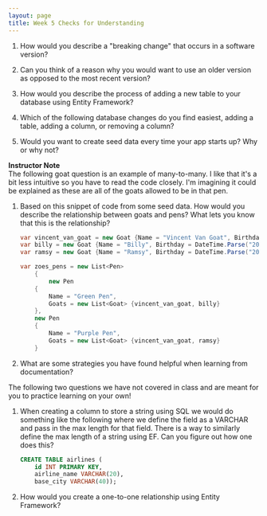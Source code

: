 ```yaml
---
layout: page
title: Week 5 Checks for Understanding
---
```


1. How would you describe a "breaking change" that occurs in a software version?

1. Can you think of a reason why you would want to use an older version as opposed to the most recent version?

1. How would you describe the process of adding a new table to your database using Entity Framework?

1. Which of the following database changes do you find easiest, adding a table, adding a column, or removing a column?

1. Would you want to create seed data every time your app starts up? Why or why not?

<aside class="instructor-notes">
    <p><strong>Instructor Note</strong><br>The following goat question is an example of many-to-many. I like that it's a bit less intuitive so you have to read the code closely. I'm imagining it could be explained as these are all of the goats allowed to be in that pen. </p>
</aside>

1. Based on this snippet of code from some seed data. How would you describe the relationship between goats and pens? What lets you know that this is the relationship?

    ```C#
    var vincent_van_goat = new Goat {Name = "Vincent Van Goat", Birthday = DateTime.Parse("2008-06-15T13:45:30-07:00").ToUniversalTime()};
    var billy = new Goat {Name = "Billy", Birthday = DateTime.Parse("2021-01-15T11:45:02-07:00").ToUniversalTime()};
    var ramsy = new Goat {Name = "Ramsy", Birthday = DateTime.Parse("2010-01-15T11:45:02-07:00").ToUniversalTime()};

    var zoes_pens = new List<Pen>
        {
            new Pen
        {
            Name = "Green Pen",
            Goats = new List<Goat> {vincent_van_goat, billy}
        },
        new Pen
        {
            Name = "Purple Pen",
            Goats = new List<Goat> {vincent_van_goat, ramsy}
        }
    ```

1. What are some strategies you have found helpful when learning from documentation?

The following two questions we have not covered in class and are meant for you to practice learning on your own!

1. When creating a column to store a string using SQL we would do something like the following where we define the field as a VARCHAR and pass in the max length for that field. There is a way to similarly define the max length of a string using EF. Can you figure out how one does this?

    ```SQL
    CREATE TABLE airlines (
        id INT PRIMARY KEY, 
        airline_name VARCHAR(20), 
        base_city VARCHAR(40));

    ```

1. How would you create a one-to-one relationship using Entity Framework?